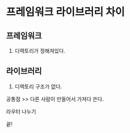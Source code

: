 # 프레임워크 라이브러리 차이

## 프레임워크

1. 디렉토리가 정해져있다.

## 라이브러리

1. 디렉토리 구조가 없다.

공통점 >> 다른 사람이 만들어서 가져다 쓴다.

라우터 나누기

끝!
